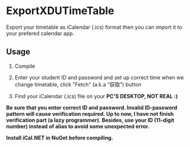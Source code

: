 # ExportXDUTimeTable
Export your timetable as iCalendar (.ics) format then you can import it to your prefered calendar app.

## Usage
1. Compile

2. Enter your student ID and password and set up correct time when we change timetable, click "Fetch" (a.k.a “获取”) button

3. Find your iCalendar (.ics) file on your **PC'S DESKTOP, NOT REAL :)**

**Be sure that you enter correct ID and password. Invalid ID-password pattern will cause verification required. Up to now, I have not finish verification part (a lazy programmer). Besides, use your ID (11-digit number) instead of alias to avoid some unexpected error.**

**Install iCal.NET in NuGet before compiling.**
